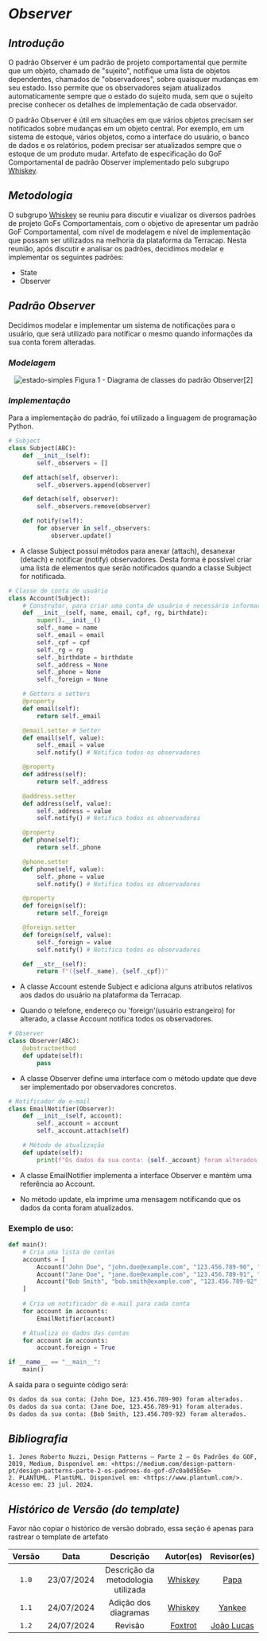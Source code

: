 # <a>*Observer*</a>

## <a>*Introdução*</a>

O padrão Observer é um padrão de projeto comportamental que permite que um objeto, chamado de "sujeito", notifique uma lista de objetos dependentes, chamados de "observadores", sobre quaisquer mudanças em seu estado. Isso permite que os observadores sejam atualizados automaticamente sempre que o estado do sujeito muda, sem que o sujeito precise conhecer os detalhes de implementação de cada observador.

O padrão Observer é útil em situações em que vários objetos precisam ser notificados sobre mudanças em um objeto central. Por exemplo, em um sistema de estoque, vários objetos, como a interface do usuário, o banco de dados e os relatórios, podem precisar ser atualizados sempre que o estoque de um produto mudar. Artefato de especificação do GoF Comportamental de padrão Observer implementado pelo subgrupo [Whiskey](../../Subgrupos/Whiskey.md).

## <a>*Metodologia*</a>

O subgrupo [Whiskey](../../Subgrupos/Whiskey.md) se reuniu para discutir e viualizar os diversos padrões de projeto GoFs Comportamentais, com o objetivo de apresentar um padrão GoF Comportamental, com nível de modelagem e nível de implementação que possam ser utilizados na melhoria da plataforma da Terracap. Nesta reunião, após discutir e analisar os padrões, decidimos modelar e implementar os seguintes padrões:

* State
* Observer


## <a>*Padrão Observer*</a>

Decidimos modelar e implementar um sistema de notificações para o usuário, que será utilizado para notificar o mesmo quando informações da sua conta forem alteradas.

### <a>*Modelagem*</a>

<center> 

![estado-simples](../../Assets/DiagramaUML/PadraoObserver.png)
Figura 1 - Diagrama de classes do padrão Observer[2]
</center>

### <a>*Implementação*</a>

Para a implementação do padrão, foi utilizado a linguagem de programação Python.

```python
# Subject
class Subject(ABC):
    def __init__(self):
        self._observers = []

    def attach(self, observer):
        self._observers.append(observer)

    def detach(self, observer):
        self._observers.remove(observer)

    def notify(self):
        for observer in self._observers:
            observer.update()
```

* A classe Subject possui métodos para anexar (attach), desanexar (detach) e notificar (notify) observadores. Desta forma é possível criar uma lista de elementos que serão notificados quando a classe Subject for notificada.

```python
# Classe de conta de usuário
class Account(Subject):
    # Construtor, para criar uma conta de usuário é necessário informar seu nome, e-mail, CPF e data de nascimento
    def __init__(self, name, email, cpf, rg, birthdate):
        super().__init__()
        self._name = name
        self._email = email
        self._cpf = cpf
        self._rg = rg
        self._birthdate = birthdate
        self._address = None
        self._phone = None
        self._foreign = None

    # Getters e setters
    @property
    def email(self):
        return self._email

    @email.setter # Setter
    def email(self, value):
        self._email = value
        self.notify() # Notifica todos os observadores

    @property
    def address(self):
        return self._address

    @address.setter
    def address(self, value):
        self._address = value
        self.notify() # Notifica todos os observadores

    @property
    def phone(self):
        return self._phone

    @phone.setter
    def phone(self, value):
        self._phone = value
        self.notify() # Notifica todos os observadores

    @property
    def foreign(self):
        return self._foreign

    @foreign.setter
    def foreign(self, value):
        self._foreign = value
        self.notify() # Notifica todos os observadores

    def __str__(self):
        return f"({self._name}, {self._cpf})"
```

* A classe Account estende Subject e adiciona alguns atributos relativos aos dados do usuário na plataforma da Terracap.

* Quando o telefone, endereço ou 'foreign'(usuário estrangeiro) for alterado, a classe Account notifica todos os observadores.

```python
# Observer
class Observer(ABC):
    @abstractmethod
    def update(self):
        pass
```

* A classe Observer define uma interface com o método update que deve ser implementado por observadores concretos.

```python
# Notificador de e-mail
class EmailNotifier(Observer):
    def __init__(self, account):
        self._account = account
        self._account.attach(self)

    # Método de atualização
    def update(self):
        print(f"Os dados da sua conta: {self._account} foram alterados.\n")
```

* A classe EmailNotifier implementa a interface Observer e mantém uma referência ao Account.

* No método update, ela imprime uma mensagem notificando que os dados da conta foram atualizados.

### Exemplo de uso:

```python
def main():
    # Cria uma lista de contas
    accounts = [
        Account("John Doe", "john.doe@example.com", "123.456.789-90", "1234567", datetime.date(1990, 1, 1)),
        Account("Jane Doe", "jane.doe@example.com", "123.456.789-91", "1234568", datetime.date(1991, 2, 2)),
        Account("Bob Smith", "bob.smith@example.com", "123.456.789-92", "1234569", datetime.date(1992, 3, 3))
    ]
    
    # Cria um notificador de e-mail para cada conta
    for account in accounts:
        EmailNotifier(account)

    # Atualiza os dados das contas
    for account in accounts:
        account.foreign = True

if __name__ == "__main__":
    main()
```

A saída para o seguinte código será:

```bash
Os dados da sua conta: (John Doe, 123.456.789-90) foram alterados.
Os dados da sua conta: (Jane Doe, 123.456.789-91) foram alterados.
Os dados da sua conta: (Bob Smith, 123.456.789-92) foram alterados.
```

## <a>*Bibliografia*</a>

    1. Jones Roberto Nuzzi, Design Patterns — Parte 2 — Os Padrões do GOF, 2019, Medium, Disponível em: <https://medium.com/design-pattern-pt/design-patterns-parte-2-os-padroes-do-gof-d7c0a0d5b5e>
    2. PLANTUML. PlantUML. Disponível em: <https://www.plantuml.com/>. Acesso em: 23 jul. 2024.

## <a>*Histórico de Versão (do template)*</a>

Favor não copiar o histórico de versão dobrado, essa seção é apenas para rastrear o template de artefato

| Versão |    Data    |             Descrição              |               Autor(es)               |                   Revisor(es)                    |
| :----: | :--------: | :--------------------------------: | :-----------------------------------: | :----------------------------------------------: |
| `1.0`  | 23/07/2024 | Descrição da metodologia utilizada | [Whiskey](../../Subgrupos/Whiskey.md) |         [Papa](../../Subgrupos/Papa.md)          |
| `1.1`  | 24/07/2024 |        Adição dos diagramas        | [Whiskey](../../Subgrupos/Whiskey.md) |       [Yankee](../../Subgrupos/Yankee.md)        |
| `1.2`  | 24/07/2024 |              Revisão               | [Foxtrot](../../Subgrupos/Foxtrot.md) | [João Lucas](https://github.com/VasconcelosJoao) |

